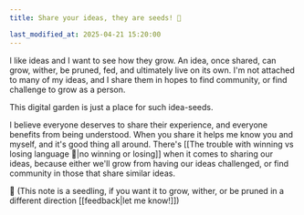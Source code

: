 ```yaml
---
title: Share your ideas, they are seeds! 🌱

last_modified_at: 2025-04-21 15:20:00
---
```


I like ideas and I want to see how they grow. An idea, once shared, can grow, wither, be pruned, fed, and ultimately live on its own. I'm not attached to many of my ideas, and I share them in hopes to find community, or find challenge to grow as a person.

This digital garden is just a place for such idea-seeds. 

I believe everyone deserves to share their experience, and everyone benefits from being understood. When you share it helps me know you and myself, and it's good thing all around. There's [[The trouble with winning vs losing language 🌱|no winning or losing]] when it comes to sharing our ideas, because either we'll grow from having our ideas challenged, or find community in those that share similar ideas. 

🌱 (This note is a seedling, if you want it to grow, wither, or be pruned in a different direction [[feedback|let me know!]])